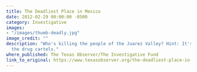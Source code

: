 ```yaml
---
title: The Deadliest Place in Mexico
date: 2012-02-29 00:00:00 -0500
category: Investigative
images:
- "/images/thumb-deadly.jpg"
image_credit: ""
description: "Who's killing the people of the Juarez Valley? Hint: It's not just
  the drug cartels."
where_published: The Texas Observer/The Investigative Fund
link_to_original: https://www.texasobserver.org/the-deadliest-place-in-mexico/
---
```

